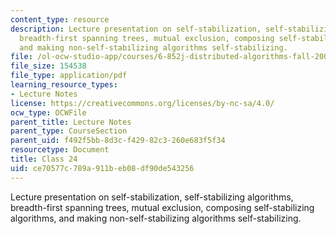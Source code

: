 ```yaml
---
content_type: resource
description: Lecture presentation on self-stabilization, self-stabilizing algorithms,
  breadth-first spanning trees, mutual exclusion, composing self-stabilizing algorithms,
  and making non-self-stabilizing algorithms self-stabilizing.
file: /ol-ocw-studio-app/courses/6-852j-distributed-algorithms-fall-2009/ce70577c789a911beb08df90de543256_MIT6_852JF09_lec24.pdf
file_size: 154538
file_type: application/pdf
learning_resource_types:
- Lecture Notes
license: https://creativecommons.org/licenses/by-nc-sa/4.0/
ocw_type: OCWFile
parent_title: Lecture Notes
parent_type: CourseSection
parent_uid: f492f5bb-8d3c-f429-82c3-260e683f5f34
resourcetype: Document
title: Class 24
uid: ce70577c-789a-911b-eb08-df90de543256
---
```

Lecture presentation on self-stabilization, self-stabilizing algorithms, breadth-first spanning trees, mutual exclusion, composing self-stabilizing algorithms, and making non-self-stabilizing algorithms self-stabilizing.
